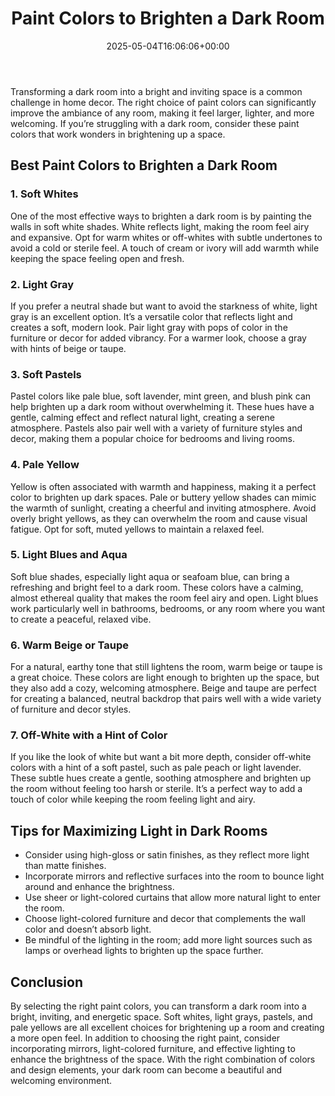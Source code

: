 ﻿---
layout: post
title: Paint Colors to Brighten a Dark Room
date: '2025-05-04T16:06:06+00:00'
categories:
- Guide
tags: []
slug: /paint-colors-to-brighten-a-dark-room/
lastmod: 2025-05-07T12:21:28+03:00
---

Transforming a dark room into a bright and inviting space is a common challenge in home decor. The right choice of paint colors can significantly improve the ambiance of any room, making it feel larger, lighter, and more welcoming. If you’re struggling with a dark room, consider these paint colors that work wonders in brightening up a space.
## Best Paint Colors to Brighten a Dark Room
### 1. Soft Whites
One of the most effective ways to brighten a dark room is by painting the walls in soft white shades. White reflects light, making the room feel airy and expansive. Opt for warm whites or off-whites with subtle undertones to avoid a cold or sterile feel. A touch of cream or ivory will add warmth while keeping the space feeling open and fresh.
### 2. Light Gray
If you prefer a neutral shade but want to avoid the starkness of white, light gray is an excellent option. It’s a versatile color that reflects light and creates a soft, modern look. Pair light gray with pops of color in the furniture or decor for added vibrancy. For a warmer look, choose a gray with hints of beige or taupe.
### 3. Soft Pastels
Pastel colors like pale blue, soft lavender, mint green, and blush pink can help brighten up a dark room without overwhelming it. These hues have a gentle, calming effect and reflect natural light, creating a serene atmosphere. Pastels also pair well with a variety of furniture styles and decor, making them a popular choice for bedrooms and living rooms.
### 4. Pale Yellow
Yellow is often associated with warmth and happiness, making it a perfect color to brighten up dark spaces. Pale or buttery yellow shades can mimic the warmth of sunlight, creating a cheerful and inviting atmosphere. Avoid overly bright yellows, as they can overwhelm the room and cause visual fatigue. Opt for soft, muted yellows to maintain a relaxed feel.
### 5. Light Blues and Aqua
Soft blue shades, especially light aqua or seafoam blue, can bring a refreshing and bright feel to a dark room. These colors have a calming, almost ethereal quality that makes the room feel airy and open. Light blues work particularly well in bathrooms, bedrooms, or any room where you want to create a peaceful, relaxed vibe.
### 6. Warm Beige or Taupe
For a natural, earthy tone that still lightens the room, warm beige or taupe is a great choice. These colors are light enough to brighten up the space, but they also add a cozy, welcoming atmosphere. Beige and taupe are perfect for creating a balanced, neutral backdrop that pairs well with a wide variety of furniture and decor styles.
### 7. Off-White with a Hint of Color
If you like the look of white but want a bit more depth, consider off-white colors with a hint of a soft pastel, such as pale peach or light lavender. These subtle hues create a gentle, soothing atmosphere and brighten up the room without feeling too harsh or sterile. It’s a perfect way to add a touch of color while keeping the room feeling light and airy.
## Tips for Maximizing Light in Dark Rooms
- Consider using high-gloss or satin finishes, as they reflect more light than matte finishes.
- Incorporate mirrors and reflective surfaces into the room to bounce light around and enhance the brightness.
- Use sheer or light-colored curtains that allow more natural light to enter the room.
- Choose light-colored furniture and decor that complements the wall color and doesn’t absorb light.
- Be mindful of the lighting in the room; add more light sources such as lamps or overhead lights to brighten up the space further.
## Conclusion
By selecting the right paint colors, you can transform a dark room into a bright, inviting, and energetic space. Soft whites, light grays, pastels, and pale yellows are all excellent choices for brightening up a room and creating a more open feel. In addition to choosing the right paint, consider incorporating mirrors, light-colored furniture, and effective lighting to enhance the brightness of the space. With the right combination of colors and design elements, your dark room can become a beautiful and welcoming environment.